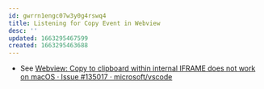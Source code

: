 ```yaml
---
id: gwrrn1engc07w3y0g4rswq4
title: Listening for Copy Event in Webview
desc: ''
updated: 1663295467599
created: 1663295463688
---
```


- See [Webview: Copy to clipboard within internal IFRAME does not work on macOS · Issue #135017 · microsoft/vscode](https://github.com/microsoft/vscode/issues/135017)